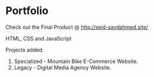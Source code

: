 # Portfolio

Check out the Final Product @ http://seid-saydahmed.site/

HTML, CSS and JavaScript

Projects added:
1. Specialized - Mountain Bike E-Commerce Website.
2. Legacy - Digital Media Agency Website.



